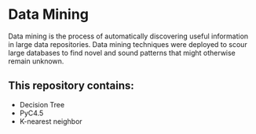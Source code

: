 # Data Mining
Data mining is the process of automatically discovering useful information in large data repositories.
Data mining techniques were deployed to scour large databases to find novel and sound patterns that might otherwise remain unknown.

## This repository contains:
- Decision Tree
- PyC4.5
- K-nearest neighbor
